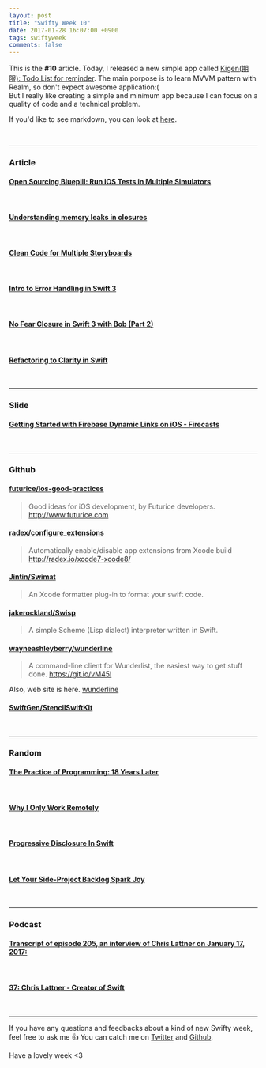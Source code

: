 ```yaml
---
layout: post
title: "Swifty Week 10"
date: 2017-01-28 16:07:00 +0900
tags: swiftyweek
comments: false
---
```


This is the **#10** article. Today, I released a new simple app called [Kigen(期限): Todo List for reminder](https://itunes.apple.com/jp/app/kigen-todo-list-for-reminder/id1198205732?l=en&mt=8). The main porpose is to learn MVVM pattern with Realm, so don't expect awesome application:(  
But I really like creating a simple and minimum app because I can focus on a quality of code and a technical problem.

If you'd like to see markdown, you can look at [here](https://github.com/pixyzehn/pixyzehn.github.io/blob/master/_posts/2017-01-28-swifty-week-10.md).

<br>

---

### Article

#### [Open Sourcing Bluepill: Run iOS Tests in Multiple Simulators](https://engineering.linkedin.com/blog/2017/01/open-sourcing-bluepill--run-ios-tests-in-multiple-simulators)

<br>

#### [Understanding memory leaks in closures](https://medium.com/compileswift/understanding-memory-leaks-in-closures-48207214cba#.agmcpx4u30)

<br>

#### [Clean Code for Multiple Storyboards](https://medium.com/@gurdeep060289/clean-code-for-multiple-storyboards-c64eb679dbf6#.n7j82jghy)

<br>

#### [Intro to Error Handling in Swift 3](https://medium.com/ios-geek-community/intro-to-error-handling-in-swift-3-edb2ce6a6668#.3dbkxxjjt)

<br>

#### [No Fear Closure in Swift 3 with Bob (Part 2)](https://medium.com/ios-geek-community/no-fear-closure-in-swift-3-with-bob-part-2-1d79b8c4021d#.oj22kct2p)

<br>

#### [Refactoring to Clarity in Swift](https://www.bignerdranch.com/blog/refactoring-to-clarity-in-swift/)

<br>

---

### Slide

#### [Getting Started with Firebase Dynamic Links on iOS - Firecasts](https://youtu.be/sFPo296OQqk)

<br>

---

### Github

#### [futurice/ios-good-practices](https://github.com/futurice/ios-good-practices)

> Good ideas for iOS development, by Futurice developers. http://www.futurice.com

#### [radex/configure_extensions](https://github.com/radex/configure_extensions)

> Automatically enable/disable app extensions from Xcode build http://radex.io/xcode7-xcode8/

#### [Jintin/Swimat](https://github.com/Jintin/Swimat)

> An Xcode formatter plug-in to format your swift code.

#### [jakerockland/Swisp](https://github.com/jakerockland/Swisp)

> A simple Scheme (Lisp dialect) interpreter written in Swift.

#### [wayneashleyberry/wunderline](https://github.com/wayneashleyberry/wunderline)

> A command-line client for Wunderlist, the easiest way to get stuff done. https://git.io/vM45l

Also, web site is here. [wunderline](https://wayneashleyberry.github.io/wunderline/)

#### [SwiftGen/StencilSwiftKit](https://github.com/SwiftGen/StencilSwiftKit)

<br>

---

### Random

#### [The Practice of Programming: 18 Years Later](http://kjamistan.com/the-practice-of-programming-18-years-later/)

<br>

#### [Why I Only Work Remotely](https://shift.newco.co/why-i-only-work-remotely-2e5eb07ae28f#.17clrxgs4)

<br>

#### [Progressive Disclosure In Swift](http://bitsplitting.org/2017/01/18/progressive-disclosure-in-swift/)

<br>

#### [Let Your Side-Project Backlog Spark Joy](http://gwendolyn.io/let-your-side-project-backlog-spark-joy/)

<br>

---

### Podcast

#### [Transcript of episode 205, an interview of Chris Lattner on January 17, 2017:](http://atp.fm/205-chris-lattner-interview-transcript/)

<br>

#### [37: Chris Lattner - Creator of Swift](http://swiftcoders.podbean.com/e/37-chris-lattner-creator-of-swift/)

<br>

---

If you have any questions and feedbacks about a kind of new Swifty week, feel free to ask me :+1:
You can catch me on [Twitter](https://twitter.com/pixyzehn) and [Github](https://github.com/pixyzehn).

Have a lovely week <3
